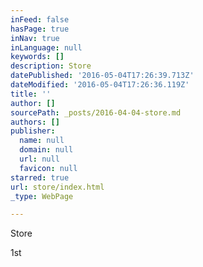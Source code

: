```yaml
---
inFeed: false
hasPage: true
inNav: true
inLanguage: null
keywords: []
description: Store
datePublished: '2016-05-04T17:26:39.713Z'
dateModified: '2016-05-04T17:26:36.119Z'
title: ''
author: []
sourcePath: _posts/2016-04-04-store.md
authors: []
publisher:
  name: null
  domain: null
  url: null
  favicon: null
starred: true
url: store/index.html
_type: WebPage

---
```

Store

1st